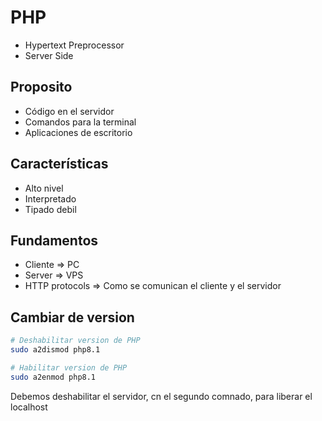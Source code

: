 # PHP

- Hypertext Preprocessor
- Server Side

## Proposito

- Código en el servidor
- Comandos para la terminal
- Aplicaciones de escritorio

## Características

- Alto nivel
- Interpretado
- Tipado debil

## Fundamentos

- Cliente => PC
- Server => VPS
- HTTP protocols => Como se comunican el cliente y el servidor

## Cambiar de version

~~~bash
# Deshabilitar version de PHP
sudo a2dismod php8.1

# Habilitar version de PHP
sudo a2enmod php8.1
~~~

Debemos deshabilitar el servidor, cn el segundo comnado, para liberar el localhost
